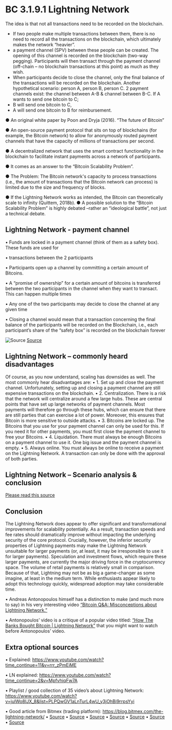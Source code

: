 # BC 3.1.9.1 Lightning Network

The idea is that not all transactions need to be recorded on the blockchain. 
- If two people make multiple transactions between them, there is no need to record all the transactions on the blockchain, which ultimately makes the network “heavier”. 
- a payment channel (SPV) between these people can be created. The opening of this channel is recorded on the blockchain (two-way pegging). Participants will then transact through the payment channel (off-chain – no blockchain transactions at this point) as much as they wish. 
- When participants decide to close the channel, only the final balance of the transactions will be recorded on the blockchain. 
Another hypothetical scenario: person A, person B, person C. 2 payment channels exist: the channel between A-B & channel between B-C. If A wants to send one bitcoin to C; 
- B will send one bitcoin to C, 
- A will send one bitcoin to B for reimbursement. 

●	An original white paper by Poon and Dryja (2016). “The future of Bitcoin”

●	An open-source payment protocol that sits on top of blockchains (for example, the Bitcoin network) to allow for anonymously routed payment channels that have the capacity of millions of transactions per second.

●	A decentralized network that uses the smart contract functionality in the blockchain to facilitate instant payments across a network of participants.

●	It comes as an answer to the “Bitcoin Scalability Problem”.

●	The Problem: The Bitcoin network's capacity to process transactions (i.e., the amount of transactions that the Bitcoin network can process) is limited due to the size and frequency of blocks.

●	If the Lightning Network works as intended, the Bitcoin can theoretically scale to infinity (Quittem, 2018b).
●	A possible solution to the “Bitcoin Scalability Problem” is highly debated –rather an “ideological battle”, not just a technical debate.


## Lightning Network - payment channel

•	Funds are locked in a payment channel (think of them as a safety box). These funds are used for

•	transactions between the 2 participants

•	Participants open up a channel by committing a certain amount of Bitcoins.

•	A “promise of ownership” for a certain amount of bitcoins is transferred between the two participants in the channel when they want to transact. This can happen multiple times

•	Any one of the two participants may decide to close the channel at any given time

•	Closing a channel would mean that a transaction concerning the final balance of the participants will be recorded on the Blockchain, i.e., each participant’s share of the “safety box” is recorded on the blockchain forever

![Source]( https://pbs.twimg.com/media/DvL8ZxZV4AEZ7XG?format=jpg&name=medium)
[Source]( https://twitter.com/lopp/status/1077200836072296449)

## Lightning Network – commonly heard disadvantages
Of course, as you now understand, scaling has downsides as well. The most commonly hear disadvantages are: 
•	1. Set up and close the payment channel. Unfortunately, setting up and closing a payment channel are still expensive transactions on the blockchain.
•	2. Centralization. There is a risk that the network will centralize around a few large hubs. These are central points that have set up large networks of payment channels. Most payments will therefore go through these hubs, which can ensure that there are still parties that can exercise a lot of power. Moreover, this ensures that Bitcoin is more sensitive to outside attacks.
•	3. Bitcoins are locked up. The Bitcoins that you use for your payment channel can only be used for this. If you need it for other payments, you must first close the payment channel to free your Bitcoins.
•	4. Liquidation. There must always be enough Bitcoins on a payment channel to use it. One big issue and the payment channel is empty.
•	5. Always online. You must always be online to receive a payment on the Lightning Network. A transaction can only be done with the approval of both parties.

## Lightning Network – Scenario analysis & conclusion
[Please read this source]( https://blog.bitmex.com/the-lightning-network/) 

## Conclusion
The Lightning Network does appear to offer significant and transformational improvements for scalability potentially. As a result, transaction speeds and fee rates should dramatically improve without impacting the underlying security of the core protocol. Crucially, however, the inferior security properties of Lightning payments may make the Lightning Network unsuitable for larger payments (or, at least, it may be irresponsible to use it for larger payments). Speculation and investment flows, which require these larger payments, are currently the major driving force in the cryptocurrency space. The volume of retail payments is relatively small in comparison. Because of that, Lightning may not be as big a game-changer as some imagine, at least in the medium term. While enthusiasts appear likely to adopt this technology quickly, widespread adoption may take considerable time.

•	Andreas Antonopoulos himself has a distinction to make (and much more to say) in his very interesting video [“Bitcoin Q&A: Misconceptions about Lightning Network.”]( https://www.youtube.com/watch?v=c4TjfaLgzj4)

•	Antonopoulos’ video is a critique of a popular video titled: [“How The Banks Bought Bitcoin | Lightning Network”](https://www.youtube.com/watch?v=UYHFrf5ci_g ) that you might want to watch before Antonopoulos’ video.



## Extra optional sources

•	Explained: https://www.youtube.com/watch?time_continue=11&v=rrr_zPmEiME 

•	LN explained: https://www.youtube.com/watch?time_continue=2&v=MpfvhiqFw7A

•	Playlist / good collection of 35 video’s about Lightning Network: https://www.youtube.com/watch?v=julWo8IJX_8&list=PLPQwGV1aLnTurL4wU_y3jOhBi9rrpsYyi 

•	Good article from Bitmex (trading platform): https://blog.bitmex.com/the-lightning-network/
•	[Source](https://www.linkedin.com/posts/pkravchenko_lightning-network-architecture-ugcPost-6605164245468409856-WAW_/ )
•	[Source](https://www.coindesk.com/researchers-uncover-bitcoin-attack-that-could-slow-or-stop-lightning-payments)
•	[Source](https://medium.com/@jonaldfyookball/mathematical-proof-that-the-lightning-network-cannot-be-a-decentralized-bitcoin-scaling-solution-1b8147650800)
•	[Source](https://medium.com/@timevalueofbtc/the-bitcoin-second-layer-d503949d0a06)
•	[Source](https://medium.com/@timevalueofbtc/the-time-value-of-bitcoin-3807b91f02d2)
•	[Source](https://medium.com/@timevalueofbtc/the-bitcoin-risk-spectrum-949f6abec290)
•	[Source](https://twitter.com/lopp/status/1077200836072296449)

